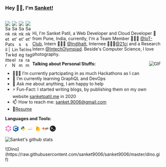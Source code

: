 ### Hey 👋🏽, I'm [Sanket!](https://www.sanketpatil.me) 

<br/>


<a href="https://twitter.com/SanketP12344827">
  <img align="left" alt="Sanket Patil | Twitter" width="22px" src="https://cdn.jsdelivr.net/npm/simple-icons@v3/icons/twitter.svg" />
</a>
<a href="https://www.linkedin.com/in/sanket-patil-b4134362/">
  <img align="left" alt="Sanket's LinkdeIN" width="22px" src="https://cdn.jsdelivr.net/npm/simple-icons@v3/icons/linkedin.svg" />
</a>
<a href="https://t.me/Patil_Sanket">
  <img align="left" alt="Sanket's Telegram" width="22px" src="https://cdn.jsdelivr.net/npm/simple-icons@v3/icons/telegram.svg" />
</a>
<a href="https://www.instagram.com/____sanket____patil____/">
  <img align="left" alt="Sanket's Instagram" width="22px" src="https://cdn.jsdelivr.net/npm/simple-icons@v3/icons/instagram.svg" />
</a>


<br />

Hi, I'm Sanket Patil, a Web Developer and Cloud Developer 🚀 from Pune, India, currently, I'm a  Team Member 🙍🏽‍♂️ [@IoT-Club](https://jscoeiotclub.in/), Intern 👨🏽‍💻 [@Indihatt](https://indihatt.com/), Internee 👨🏽‍💼[@21ci](http://www.21ci.com/index.html) and a  Research Intern [@IntechOlympiad](https://portal.coepvlab.ac.in/InTechOlympiad/). Beside's Computer Science, I love photography.

  <img align="right" alt="GIF" src="https://media.giphy.com/media/836HiJc7pgzy8iNXCn/giphy.gif" />
  
**Talking about Personal Stuffs:**

- 👨🏽‍💻 I’m currently partcipating in as much Hackathons as I can
- 🌱 I’m currently learning GraphQL and DevOps
- 💬 Ask me about anything, I am happy to help
- ⚡️ Fun-Fact: I started writing blogs, by publishing them on my own website [sanketpatil.me](https://www.sanketpatil.me/) in 2020
- 📫 How to reach me: sanket.9006@gmail.com
- 📝[Resume](https://www.sanketpatil.me/wp-content/uploads/2020/07/Sanket-Patil-_-Rsesume.pdf)

**Languages and Tools:**  

<code><img height="20" src="https://raw.githubusercontent.com/github/explore/5c058a388828bb5fde0bcafd4bc867b5bb3f26f3/topics/graphql/graphql.png"></code>
<code><img height="20" src="https://raw.githubusercontent.com/github/explore/80688e429a7d4ef2fca1e82350fe8e3517d3494d/topics/cpp/cpp.png"></code>
<code><img height="20" src="https://raw.githubusercontent.com/github/explore/80688e429a7d4ef2fca1e82350fe8e3517d3494d/topics/python/python.png"></code>
<code><img height="20" src="https://raw.githubusercontent.com/github/explore/80688e429a7d4ef2fca1e82350fe8e3517d3494d/topics/mysql/mysql.png"></code>
<code><img height="20" src="https://raw.githubusercontent.com/github/explore/80688e429a7d4ef2fca1e82350fe8e3517d3494d/topics/firebase/firebase.png"></code>
<code><img height="20" src="https://raw.githubusercontent.com/github/explore/80688e429a7d4ef2fca1e82350fe8e3517d3494d/topics/git/git.png"></code>
<code><img height="20" src="https://raw.githubusercontent.com/github/explore/80688e429a7d4ef2fca1e82350fe8e3517d3494d/topics/terminal/terminal.png"></code>

![Sanket's github stats](https://github-readme-stats.vercel.app/api?username=sanket9006&show_icons=true&theme=radical)
<!--(https://github-readme-stats.vercel.app/api?username=beingaryan&show_icons=true&hide_border=true&theme=radical)--!>


![Dino](https://raw.githubusercontent.com/sanket9006/sanket9006/master/dino.gif)


